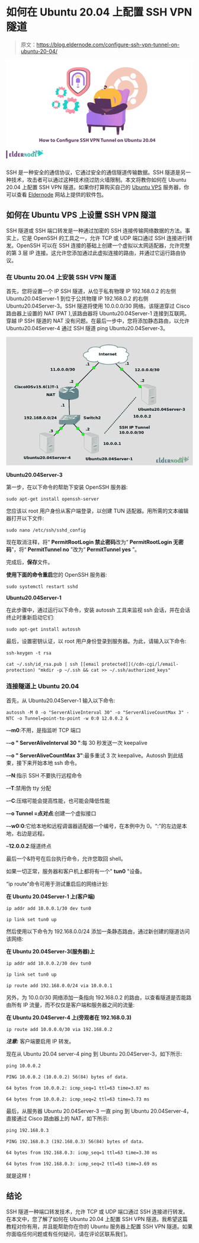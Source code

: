 # 如何在 Ubuntu 20.04 上配置 SSH VPN 隧道

> 原文：<https://blog.eldernode.com/configure-ssh-vpn-tunnel-on-ubuntu-20-04/>

![How to Configure SSH VPN Tunnel on Ubuntu 20.04](img/070f9077fc53249e0199c3db28e404ca.png)

SSH 是一种安全的通信协议，它通过安全的通信隧道传输数据。SSH 隧道是另一种技术，攻击者可以通过这种技术绕过防火墙限制。本文将教你如何在 Ubuntu 20.04 上配置 SSH VPN 隧道。如果你打算购买自己的 [Ubuntu VPS](https://eldernode.com/ubuntu-vps/) 服务器，你可以查看 [Eldernode](https://eldernode.com/) 网站上提供的软件包。

## **如何在 Ubuntu VPS 上设置 SSH VPN 隧道**

SSH 隧道或 SSH 端口转发是一种通过加密的 SSH 连接传输网络数据的方法。事实上，它是 OpenSSH 的工具之一，允许 TCP 或 UDP 端口通过 SSH 连接进行转发。OpenSSH 可以在 SSH 连接的基础上创建一个虚拟以太网适配器，允许完整的第 3 层 IP 连接。这允许您添加通过此虚拟连接的路由，并通过它运行路由协议。

### **在 Ubuntu 20.04 上安装 SSH VPN 隧道**

首先，您将设置一个 IP SSH 隧道，从位于私有物理 IP 192.168.0.2 的左侧 Ubuntu20.04Server-1 到位于公共物理 IP 192.168.0.2 的右侧 Ubuntu20.04Server-3。SSH 隧道将使用 10.0.0.0/30 网络。该隧道穿过 Cisco 路由器上设置的 NAT (PAT ),该路由器将 Ubuntu20.04Server-1 连接到互联网。穿越 IP SSH 隧道的 NAT 没有问题。在最后一步中，您将添加静态路由，以允许 Ubuntu20.04Server-4 通过 SSH 隧道 ping Ubuntu20.04Server-3。

![Installing SSH VPN Tunnel on Ubuntu 20.04](img/e97adab20e015475089f05379a3c9830.png)

**Ubuntu20.04Server-3**

第一步，在以下命令的帮助下安装 OpenSSH 服务器:

```
sudo apt-get install openssh-server
```

您应该以 root 用户身份从客户端登录，以创建 TUN 适配器。用所需的文本编辑器打开以下文件:

```
sudo nano /etc/ssh/sshd_config
```

现在取消注释，将“ **PermitRootLogin 禁止密码**改为“ **PermitRootLogin 无密码**”，将“ **PermitTunnel no** ”改为“ **PermitTunnel yes** ”。

完成后，**保存**文件。

**使用下面的命令重启**您的 OpenSSH 服务器:

```
sudo systemctl restart sshd
```

**Ubuntu20.04Server-1**

在此步骤中，通过运行以下命令，安装 autossh 工具来监视 ssh 会话，并在会话终止时重新启动它们:

```
sudo apt-get install autossh
```

最后，设置密钥认证，以 root 用户身份登录到服务器。为此，请输入以下命令:

```
ssh-keygen -t rsa 
```

```
cat ~/.ssh/id_rsa.pub | ssh [[email protected]](/cdn-cgi/l/email-protection) "mkdir -p ~/.ssh && cat >> ~/.ssh/authorized_keys"
```

### **连接隧道上 Ubuntu 20.04**

首先，从 Ubuntu20.04Server-1 输入以下命令:

```
autossh -M 0 -o "ServerAliveInterval 30" -o "ServerAliveCountMax 3" -NTC -o Tunnel=point-to-point -w 0:0 12.0.0.2 &
```

–**-m0**:不用，是指监听 TCP 端口

–**-o " ServerAliveInterval 30 "**:每 30 秒发送一次 keepalive

–**-o " ServerAliveCountMax 3"**:最多重试 3 次 keepalive。Autossh 到此结束，接下来开始本地 ssh 命令。

–**-N**:指示 SSH 不要执行远程命令

–**-T**:禁用伪 tty 分配

–**-C**:压缩可能会提高性能，也可能会降低性能

–**-o Tunnel =点对点**:创建一个虚拟接口

–**-w0:0**:它给本地和远程调谐器适配器一个编号，在本例中为 0。“:”的左边是本地，右边是远程。

–**12.0.0.2**:隧道终点

最后一个&符号在后台执行命令，允许您取回 shell。

如果一切正常，服务器和客户机上都将有一个" **tun0** "设备。

“ip route”命令可用于测试重启后的网络计划:

**在 Ubuntu 20.04Server-1 上(客户端)**

```
ip addr add 10.0.0.1/30 dev tun0 
```

```
ip link set tun0 up
```

然后使用以下命令为 192.168.0.0/24 添加一条静态路由，通过新创建的隧道访问该网络:

**在 Ubuntu 20.04Server-3(服务器)上**

```
ip addr add 10.0.0.2/30 dev tun0 
```

```
ip link set tun0 up 
```

```
ip route add 192.168.0.0/24 via 10.0.0.1
```

另外，为 10.0.0/30 网络添加一条指向 192.168.0.2 的路由，以查看隧道是否能路由所有 IP 流量，而不仅仅是客户端和服务器之间的流量:

**在 Ubuntu 20.04Server-4 上(旁观者在 192.168.0.3)**

```
ip route add 10.0.0.0/30 via 192.168.0.2
```

***注意:*** 客户端要启用 IP 转发。

现在从 Ubuntu 20.04 server-4 ping 到 Ubuntu 20.04Server-3，如下所示:

```
ping 10.0.0.2 
```

```
PING 10.0.0.2 (10.0.0.2) 56(84) bytes of data. 
```

```
64 bytes from 10.0.0.2: icmp_seq=1 ttl=63 time=3.87 ms 
```

```
64 bytes from 10.0.0.2: icmp_seq=2 ttl=63 time=3.73 ms
```

最后，从服务器 Ubuntu 20.04Server-3 一直 ping 到 Ubuntu 20.04Server-4，直接通过 Cisco 路由器上的 NAT，如下所示:

```
ping 192.168.0.3 
```

```
PING 192.168.0.3 (192.168.0.3) 56(84) bytes of data. 
```

```
64 bytes from 192.168.0.3: icmp_seq=1 ttl=63 time=3.30 ms 
```

```
64 bytes from 192.168.0.3: icmp_seq=2 ttl=63 time=3.69 ms
```

就是这样！

## 结论

SSH 隧道一种端口转发技术，允许 TCP 或 UDP 端口通过 SSH 连接进行转发。在本文中，您了解了如何在 Ubuntu 20.04 上配置 SSH VPN 隧道。我希望这篇教程对你有用，并且能帮助你在你的 Ubuntu 服务器上配置 SSH VPN 隧道。如果你面临任何问题或有任何疑问，请在评论区联系我们。